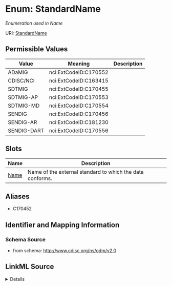 # Enum: StandardName




_Enumeration used in Name_



URI: [StandardName](StandardName)

## Permissible Values

| Value | Meaning | Description |
| --- | --- | --- |
| ADaMIG | nci:ExtCodeID:C170552 |  |
| CDISC/NCI | nci:ExtCodeID:C163415 |  |
| SDTMIG | nci:ExtCodeID:C170455 |  |
| SDTMIG-AP | nci:ExtCodeID:C170553 |  |
| SDTMIG-MD | nci:ExtCodeID:C170554 |  |
| SENDIG | nci:ExtCodeID:C170456 |  |
| SENDIG-AR | nci:ExtCodeID:C181230 |  |
| SENDIG-DART | nci:ExtCodeID:C170556 |  |




## Slots

| Name | Description |
| ---  | --- |
| [Name](Name.md) | Name of the external standard to which the data conforms. |




## Aliases


* C170452



## Identifier and Mapping Information







### Schema Source


* from schema: http://www.cdisc.org/ns/odm/v2.0




## LinkML Source

<details>
```yaml
name: StandardName
conforms_to: nci:ExtCodeID:C170452
description: Enumeration used in Name
from_schema: http://www.cdisc.org/ns/odm/v2.0
aliases:
- C170452
rank: 1000
code_set: nci:ExtCodeID
permissible_values:
  ADaMIG:
    text: ADaMIG
    meaning: nci:ExtCodeID:C170552
    is_a: StandardName
  CDISC/NCI:
    text: CDISC/NCI
    meaning: nci:ExtCodeID:C163415
    is_a: StandardName
  SDTMIG:
    text: SDTMIG
    meaning: nci:ExtCodeID:C170455
    is_a: StandardName
  SDTMIG-AP:
    text: SDTMIG-AP
    meaning: nci:ExtCodeID:C170553
    is_a: StandardName
  SDTMIG-MD:
    text: SDTMIG-MD
    meaning: nci:ExtCodeID:C170554
    is_a: StandardName
  SENDIG:
    text: SENDIG
    meaning: nci:ExtCodeID:C170456
    is_a: StandardName
  SENDIG-AR:
    text: SENDIG-AR
    meaning: nci:ExtCodeID:C181230
    is_a: StandardName
  SENDIG-DART:
    text: SENDIG-DART
    meaning: nci:ExtCodeID:C170556
    is_a: StandardName

```
</details>
